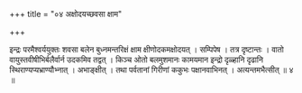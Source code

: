 +++
title = "०४ अक्षोदयच्छवसा क्षाम"

+++

इन्द्रः परमैश्वर्ययुक्तः शवसा बलेन बुध्नमन्तरिक्षं क्षाम क्षीणोदकमक्षोदयत् । सम्पिपेष । तत्र दृष्टान्तः । वातो वायुस्तवीषीभिर्बलैर्वार्न उदकमिव तद्वत् । किञ्च ओतो बलमुशमानः कामयमान इन्द्रो दृळ्हानि दृढानि स्थिराण्यप्यभ्राण्यौभ्नात् । अभाङ्क्षीत् । तथा पर्वतानां गिरीणां ककुभः पक्षानवाभिनत् । अत्यन्तमभैत्सीत् ॥ ४ ॥